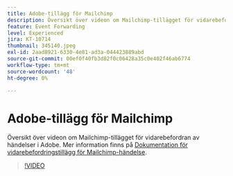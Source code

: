 ```yaml
---
title: Adobe-tillägg för Mailchimp
description: Översikt över videon om Mailchimp-tillägget för vidarebefordran av händelser i Adobe.
feature: Event Forwarding
level: Experienced
jira: KT-10714
thumbnail: 345140.jpeg
exl-id: 2aad8921-6330-4e81-ad3a-044423889abd
source-git-commit: 00ef0f40fb3d82f0c06428a35c0e402f46ab6774
workflow-type: tm+mt
source-wordcount: '48'
ht-degree: 0%

---
```


# Adobe-tillägg för Mailchimp

Översikt över videon om Mailchimp-tillägget för vidarebefordran av händelser i Adobe. Mer information finns på [Dokumentation för vidarebefordringstillägg för Mailchimp-händelse](https://experienceleague.adobe.com/docs/experience-platform/tags/extensions/adobe/mailchimp-edge/overview.html).

>[!VIDEO](https://video.tv.adobe.com/v/345140/?learn=on)
